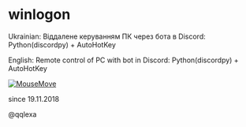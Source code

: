 # winlogon
<p>
Ukrainian: Віддалене керуванням ПК через бота в Discord: Python(discordpy) + AutoHotKey

English: Remote control of PC with bot in Discord: Python(discordpy) + AutoHotKey
</p>

[![MouseMove](https://j.gifs.com/4Q7E46.gif)](https://youtu.be/JND1uxRq8FE)


since 19.11.2018

@qqlexa
